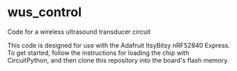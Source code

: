 # wus_control
Code for a wireless ultrasound transducer circuit

This code is designed for use with the Adafruit ItsyBitsy nRF52840 Express.
To get started, follow the instructions for loading the chip with CircuitPython, and then clone this repository into the board's flash memory.
